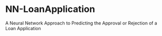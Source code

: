 # NN-LoanApplication
A Neural Network Approach to Predicting the Approval or Rejection of a Loan Application
